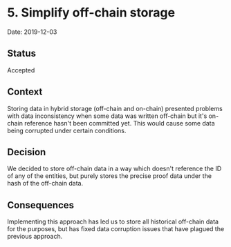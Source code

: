 # 5. Simplify off-chain storage

Date: 2019-12-03

## Status

Accepted

## Context

Storing data in hybrid storage (off-chain and on-chain) presented problems with data inconsistency when some data was written off-chain but it's on-chain reference hasn't been committed yet. This would cause some data being corrupted under certain conditions.

## Decision

We decided to store off-chain data in a way which doesn't reference the ID of any of the entities, but purely stores the precise proof data under the hash of the off-chain data.

## Consequences

Implementing this approach has led us to store all historical off-chain data for the purposes, but has fixed data corruption issues that have plagued the previous approach.
